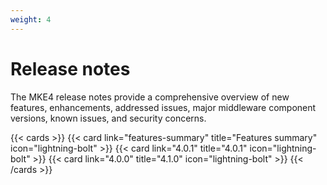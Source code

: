 ```yaml
---
weight: 4
---
```


# Release notes

The MKE4 release notes provide a comprehensive overview of new features,
enhancements, addressed issues, major middleware component versions, known
issues, and security concerns.

{{< cards >}}
  {{< card link="features-summary" title="Features summary" icon="lightning-bolt" >}}
  {{< card link="4.0.1" title="4.0.1" icon="lightning-bolt" >}}
  {{< card link="4.0.0" title="4.1.0" icon="lightning-bolt" >}}
{{< /cards >}}
